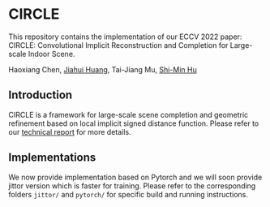 # CIRCLE

This repository contains the implementation of our ECCV 2022 paper: CIRCLE: Convolutional Implicit Reconstruction and Completion for Large-scale Indoor Scene.

Haoxiang Chen, [Jiahui Huang](https://cg.cs.tsinghua.edu.cn/people/~huangjh/), Tai-Jiang Mu, [Shi-Min Hu](https://cg.cs.tsinghua.edu.cn/shimin.htm)

## Introduction
CIRCLE is a framework for large-scale scene completion and geometric refinement based on local implicit signed distance function. Please refer to our [technical report](https://arxiv.org/abs/2111.12905) for more details.

## Implementations

We now provide implementation based on Pytorch and we will soon provide jittor version which is faster for training.
Please refer to the corresponding folders `jittor/` and `pytorch/` for specific build and running instructions.

